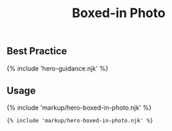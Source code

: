 ﻿---
title: Boxed-in Photo
summary: Short amounts of text and a link with a contained image.
tags: feature block
layout: guide
eleventyNavigation:
  key: Boxed-in Photo
  parent: Hero Blocks
  excerpt: Short amounts of text and a link with a contained image.
  order: 3
  img: /img/illustrations/illus-boxed-in-photo.svg
---

## Best Practice

{% include 'hero-guidance.njk' %}

## Usage

{% include 'markup/hero-boxed-in-photo.njk' %}

```html
{% include 'markup/hero-boxed-in-photo.njk' %}
```
